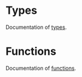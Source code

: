 # Types

Documentation of [types](types.html).

# Functions

Documentation of [functions](functions.html).
